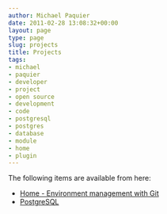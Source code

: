 ```yaml
---
author: Michael Paquier
date: 2011-02-28 13:08:32+00:00
layout: page
type: page
slug: projects
title: Projects
tags:
- michael
- paquier
- developer
- project
- open source
- development
- code
- postgresql
- postgres
- database
- module
- home
- plugin
---
```

The following items are available from here:

  * [Home - Environment management with Git](/projects/home/)
  * [PostgreSQL](/projects/postgres/)
